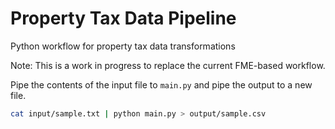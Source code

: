 # Property Tax Data Pipeline
Python workflow for property tax data transformations

Note: This is a work in progress to replace the current FME-based workflow.

Pipe the contents of the input file to `main.py` and pipe the output to a new file.
```bash
cat input/sample.txt | python main.py > output/sample.csv
```
